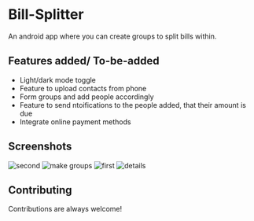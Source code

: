 
# Bill-Splitter

An android app where you can create groups to split bills within.

## Features added/ To-be-added

- Light/dark mode toggle
- Feature to upload contacts from phone
- Form groups and add people accordingly
- Feature to send ntoifications to the people added, that their amount is due
- Integrate online payment methods


## Screenshots

![second](https://user-images.githubusercontent.com/83918019/193891111-b26702e6-d940-4b8a-be10-60e65b181492.png)
![make groups](https://user-images.githubusercontent.com/83918019/193891148-b022b2d0-9f7c-46b1-954a-5470916aa304.png)
![first](https://user-images.githubusercontent.com/83918019/193891173-5d230f07-1f2b-4617-aea1-0ea39eaeabf1.png)
![details](https://user-images.githubusercontent.com/83918019/193891187-af9a1872-2579-45dc-b533-a47c72429e94.png)


## Contributing

Contributions are always welcome!



